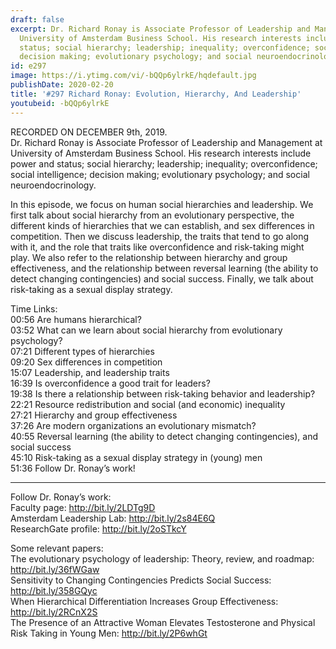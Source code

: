 ```yaml
---
draft: false
excerpt: Dr. Richard Ronay is Associate Professor of Leadership and Management at
  University of Amsterdam Business School. His research interests include power and
  status; social hierarchy; leadership; inequality; overconfidence; social intelligence;
  decision making; evolutionary psychology; and social neuroendocrinology.
id: e297
image: https://i.ytimg.com/vi/-bQQp6ylrkE/hqdefault.jpg
publishDate: 2020-02-20
title: '#297 Richard Ronay: Evolution, Hierarchy, And Leadership'
youtubeid: -bQQp6ylrkE
---
```

RECORDED ON DECEMBER 9th, 2019.  
Dr. Richard Ronay is Associate Professor of Leadership and Management at University of Amsterdam Business School. His research interests include power and status; social hierarchy; leadership; inequality; overconfidence; social intelligence; decision making; evolutionary psychology; and social neuroendocrinology.

In this episode, we focus on human social hierarchies and leadership. We first talk about social hierarchy from an evolutionary perspective, the different kinds of hierarchies that we can establish, and sex differences in competition. Then we discuss leadership, the traits that tend to go along with it, and the role that traits like overconfidence and risk-taking might play. We also refer to the relationship between hierarchy and group effectiveness, and the relationship between reversal learning (the ability to detect changing contingencies) and social success. Finally, we talk about risk-taking as a sexual display strategy.


Time Links:  
00:56  Are humans hierarchical?   
03:52  What can we learn about social hierarchy from evolutionary psychology?   
07:21  Different types of hierarchies   
09:20  Sex differences in competition  
15:07  Leadership, and leadership traits  
16:39  Is overconfidence a good trait for leaders?  
19:38  Is there a relationship between risk-taking behavior and leadership?  
22:21  Resource redistribution and social (and economic) inequality  
27:21  Hierarchy and group effectiveness  
37:26  Are modern organizations an evolutionary mismatch?  
40:55  Reversal learning (the ability to detect changing contingencies), and social success  
45:10  Risk-taking as a sexual display strategy in (young) men  
51:36  Follow Dr. Ronay’s work!

---

Follow Dr. Ronay’s work:  
Faculty page: http://bit.ly/2LDTg9D  
Amsterdam Leadership Lab: http://bit.ly/2s84E6Q  
ResearchGate profile: http://bit.ly/2oSTkcY

Some relevant papers:  
The evolutionary psychology of leadership: Theory, review, and roadmap: http://bit.ly/36fWGaw  
Sensitivity to Changing Contingencies Predicts Social Success: http://bit.ly/358GQyc  
When Hierarchical Differentiation Increases Group Effectiveness: http://bit.ly/2RCnX2S  
The Presence of an Attractive Woman Elevates Testosterone and Physical Risk Taking in Young Men: http://bit.ly/2P6whGt

